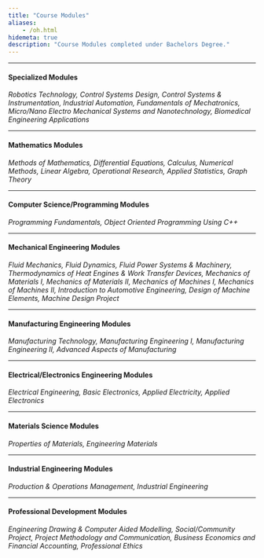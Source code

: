 ```yaml
---
title: "Course Modules"
aliases:
    - /oh.html
hidemeta: true
description: "Course Modules completed under Bachelors Degree."
---
```


--- 

#### Specialized Modules

*Robotics Technology, Control Systems Design, Control Systems \& Instrumentation, Industrial Automation, Fundamentals of Mechatronics, Micro/Nano Electro Mechanical Systems and Nanotechnology, Biomedical Engineering Applications*

---

#### Mathematics Modules

*Methods of Mathematics, Differential Equations, Calculus, Numerical Methods, Linear Algebra, Operational Research, Applied Statistics, Graph Theory*

---

#### Computer Science/Programming Modules

*Programming Fundamentals, Object Oriented Programming Using C++*

---

#### Mechanical Engineering Modules

*Fluid Mechanics, Fluid Dynamics, Fluid Power Systems & Machinery, Thermodynamics of Heat Engines & Work Transfer Devices, Mechanics of Materials I, Mechanics of Materials II, Mechanics of Machines I, Mechanics of Machines II, Introduction to Automotive Engineering, Design of Machine Elements, Machine Design Project*

---

#### Manufacturing Engineering Modules

*Manufacturing Technology, Manufacturing Engineering I, Manufacturing Engineering II, Advanced Aspects of Manufacturing*

---

#### Electrical/Electronics Engineering Modules

*Electrical Engineering, Basic Electronics, Applied Electricity, Applied Electronics*

---

#### Materials Science Modules

*Properties of Materials, Engineering Materials*

---

#### Industrial Engineering Modules

*Production & Operations Management, Industrial Engineering*

---

#### Professional Development Modules

*Engineering Drawing & Computer Aided Modelling, Social/Community Project, Project Methodology and Communication, Business Economics and Financial Accounting, Professional Ethics*